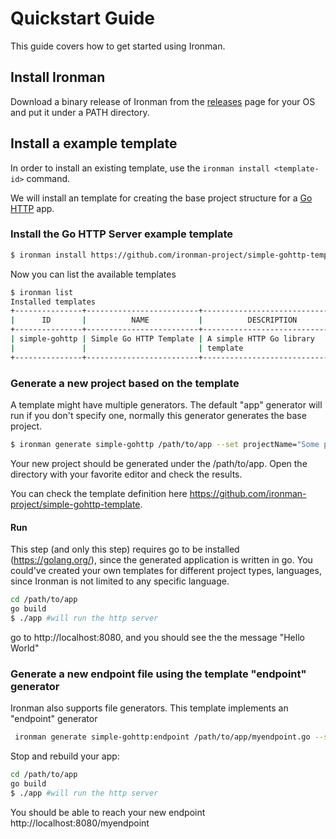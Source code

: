 # Quickstart Guide

This guide covers how to get started using Ironman.

## Install Ironman

Download a binary release of Ironman from the [releases](https://github.com/ironman-project/ironman/releases) page for your OS and put it under a PATH directory.

## Install a example template

In order to install an existing template, use the ```ironman install <template-id>``` command.

We will install an template for creating the base project structure for a  [Go HTTP](https://golang.org/pkg/net/http/) app.


### Install the Go HTTP Server example template

```bash
$ ironman install https://github.com/ironman-project/simple-gohttp-template.git
```

Now you can list the available templates

```bash
$ ironman list
Installed templates
+---------------+-------------------------+--------------------------------+
|      ID       |          NAME           |          DESCRIPTION           |
+---------------+-------------------------+--------------------------------+
| simple-gohttp | Simple Go HTTP Template | A simple HTTP Go library       |
|               |                         | template                       |
+---------------+-------------------------+--------------------------------+
```



### Generate a new project based on the template

A template might have multiple generators. The default "app" generator will run if you don't specify one, normally this generator generates the base project.

```bash
$ ironman generate simple-gohttp /path/to/app --set projectName="Some project name",projectDescription="Some project description"
```

Your new project should be generated under the /path/to/app. Open the directory with your favorite editor and check the results.

You can check the template definition here https://github.com/ironman-project/simple-gohttp-template.

#### Run

This step (and only this step) requires go to be installed (https://golang.org/), since the generated application is written in go. You could've created your own templates for different project types, languages, since Ironman is not limited to any specific language. 

```bash
cd /path/to/app
go build 
$ ./app #will run the http server
```

go to http://localhost:8080, and you should see the the message "Hello World"


### Generate a new endpoint file using the template "endpoint" generator

Ironman also supports file generators. This template implements an "endpoint" generator

```bash
 ironman generate simple-gohttp:endpoint /path/to/app/myendpoint.go --set endpoint="/myendpoint"
```

Stop and rebuild your app:

```bash
cd /path/to/app
go build 
$ ./app #will run the http server
```

You should be able to reach your new endpoint http://localhost:8080/myendpoint


